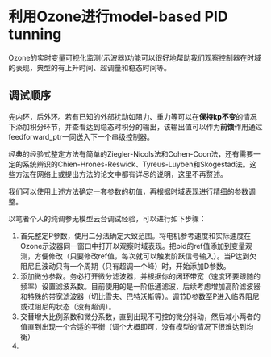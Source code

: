 # 利用Ozone进行model-based PID tunning

Ozone的实时变量可视化监测(示波器)功能可以很好地帮助我们观察控制器在时域的表现，典型的有上升时间、超调量和稳态时间等。

## 调试顺序

先内环，后外环。若有已知的外部扰动如阻力、重力等可以在**保持kp不变**的情况下添加积分环节，并查看达到稳态时积分的输出，该输出值可以作为**前馈**作用通过feedforward_ptr一同送入下一个串级控制器。

经典的经验式整定方法有简单的Ziegler-Nicols法和Cohen-Coon法，还有需要一定的系统辨识的Chien-Hrones-Reswick、Tyreus-Luyben和Skogestad法。这些方法在网络上或提出方法的论文中都有详尽的说明，这里不再赘述。

我们可以使用上述方法确定一套参数的初值，再根据时域表现进行精细的参数调整。

以笔者个人的纯调参无模型云台调试经验，可以进行如下步骤：

1. 首先整定P参数，使用二分法确定大致范围。将电机参考速度和实际速度在Ozone示波器同一窗口中打开以观察时域表现。把pid的ref值添加到变量观测，方便修改（只要修改ref值，每次就可以触发阶跃信号输入）。当P达到欠阻尼且波动只有一个周期（只有超调一个峰）时，开始添加D参数。
2. 添加微分参数。务必打开微分滤波器，并根据你的闭环带宽（速度环要跟随的频率）设置滤波系数。目前使用的是一阶低通滤波，后续考虑增加高阶滤波器和特殊的带宽滤波器（切比雪夫、巴特沃斯等）。调节D参数至P进入临界阻尼或过阻尼的状态（没有超调）。
3. 交替增大比例系数和微分系数，直到出现不可控的微分抖动，然后减小两者的值直到出现一个合适的平衡（调个大概即可，没有模型的情况下很难达到均衡）
4. 

